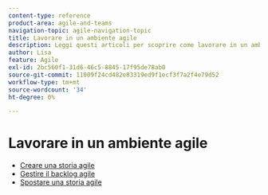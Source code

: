 ```yaml
---
content-type: reference
product-area: agile-and-teams
navigation-topic: agile-navigation-topic
title: Lavorare in un ambiente agile
description: Leggi questi articoli per scoprire come lavorare in un ambiente agile.
author: Lisa
feature: Agile
exl-id: 2bc560f1-31d6-46c5-8845-17f95de78ab0
source-git-commit: 11009f24cd482e83319ed9f1ecf3f7a2f4e79d52
workflow-type: tm+mt
source-wordcount: '34'
ht-degree: 0%

---
```


# Lavorare in un ambiente agile

* [Creare una storia agile](../../agile/work-in-an-agile-environment/create-an-agile-story.md)
* [Gestire il backlog agile](../../agile/work-in-an-agile-environment/manage-the-agile-backlog.md)
* [Spostare una storia agile](../../agile/work-in-an-agile-environment/move-an-agile-story.md)
